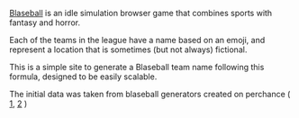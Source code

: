 [Blaseball](https://blaseball.com/) is an idle simulation browser game that combines sports with fantasy and horror. 

Each of the teams in the league have a name based on an emoji, and represent a location that is sometimes (but not always) fictional.

This is a simple site to generate a Blaseball team name following this formula, designed to be easily scalable.

The initial data was taken from blaseball generators created on perchance ( [1](https://perchance.org/cellular-s-blaseball-teams), [2](https://perchance.org/cellular-s-blaseball-teams) )